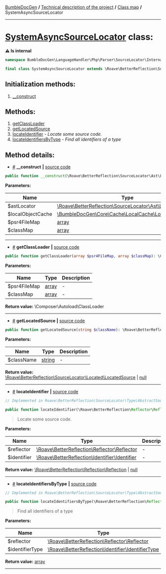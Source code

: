 <!-- {% raw %} -->
<embed> <a href="/docs/README.md">BumbleDocGen</a> <b>/</b> <a href="/docs/tech/readme.md">Technical description of the project</a> <b>/</b> <a href="/docs/tech/map.md">Class map</a> <b>/</b> SystemAsyncSourceLocator<hr> </embed>

<h1>
    <a href="https://github.com/bumble-tech/bumble-doc-gen/blob/master/src/LanguageHandler/Php/Parser/SourceLocator/Internal/SystemAsyncSourceLocator.php#L20">SystemAsyncSourceLocator</a> class:
</h1>




<b>:warning: Is internal</b>
```php
namespace BumbleDocGen\LanguageHandler\Php\Parser\SourceLocator\Internal;

final class SystemAsyncSourceLocator extends \Roave\BetterReflection\SourceLocator\Type\AbstractSourceLocator
```








<h2>Initialization methods:</h2>

<ol>
<li>
    <a href="#m-construct">__construct</a>
    </li>
</ol>

<h2>Methods:</h2>

<ol>
<li>
    <a href="#mgetclassloader">getClassLoader</a>
    </li>
<li>
    <a href="#mgetlocatedsource">getLocatedSource</a>
    </li>
<li>
    <a href="#mlocateidentifier">locateIdentifier</a>
    - <i>Locate some source code.</i></li>
<li>
    <a href="#mlocateidentifiersbytype">locateIdentifiersByType</a>
    - <i>Find all identifiers of a type</i></li>
</ol>







<h2>Method details:</h2>

<div class='method_description-block'>

<ul>
<li><a name="m-construct" href="#m-construct">#</a>
 <b>__construct</b>
    <b>|</b> <a href="https://github.com/bumble-tech/bumble-doc-gen/blob/master/src/LanguageHandler/Php/Parser/SourceLocator/Internal/SystemAsyncSourceLocator.php#L22">source code</a></li>
</ul>

```php
public function __construct(\Roave\BetterReflection\SourceLocator\Ast\Locator $astLocator, \BumbleDocGen\Core\Cache\LocalCache\LocalObjectCache $localObjectCache, array $psr4FileMap, array $classMap);
```



<b>Parameters:</b>

<table>
    <thead>
    <tr>
        <th>Name</th>
        <th>Type</th>
        <th>Description</th>
    </tr>
    </thead>
    <tbody>
            <tr>
            <td>$astLocator</td>
            <td><a href='https://github.com/Roave/BetterReflection/blob/master/src/SourceLocator/Ast/Locator.php'>\Roave\BetterReflection\SourceLocator\Ast\Locator</a></td>
            <td>-</td>
        </tr>
            <tr>
            <td>$localObjectCache</td>
            <td><a href='https://github.com/bumble-tech/bumble-doc-gen/blob/master/src/Core/Cache/LocalCache/LocalObjectCache.php'>\BumbleDocGen\Core\Cache\LocalCache\LocalObjectCache</a></td>
            <td>-</td>
        </tr>
            <tr>
            <td>$psr4FileMap</td>
            <td><a href='https://www.php.net/manual/en/language.types.array.php'>array</a></td>
            <td>-</td>
        </tr>
            <tr>
            <td>$classMap</td>
            <td><a href='https://www.php.net/manual/en/language.types.array.php'>array</a></td>
            <td>-</td>
        </tr>
        </tbody>
</table>



</div>
<hr>
<div class='method_description-block'>

<ul>
<li><a name="mgetclassloader" href="#mgetclassloader">#</a>
 <b>getClassLoader</b>
    <b>|</b> <a href="https://github.com/bumble-tech/bumble-doc-gen/blob/master/src/LanguageHandler/Php/Parser/SourceLocator/Internal/SystemAsyncSourceLocator.php#L45">source code</a></li>
</ul>

```php
public function getClassLoader(array $psr4FileMap, array $classMap): \Composer\Autoload\ClassLoader;
```



<b>Parameters:</b>

<table>
    <thead>
    <tr>
        <th>Name</th>
        <th>Type</th>
        <th>Description</th>
    </tr>
    </thead>
    <tbody>
            <tr>
            <td>$psr4FileMap</td>
            <td><a href='https://www.php.net/manual/en/language.types.array.php'>array</a></td>
            <td>-</td>
        </tr>
            <tr>
            <td>$classMap</td>
            <td><a href='https://www.php.net/manual/en/language.types.array.php'>array</a></td>
            <td>-</td>
        </tr>
        </tbody>
</table>

<b>Return value:</b> \Composer\Autoload\ClassLoader


</div>
<hr>
<div class='method_description-block'>

<ul>
<li><a name="mgetlocatedsource" href="#mgetlocatedsource">#</a>
 <b>getLocatedSource</b>
    <b>|</b> <a href="https://github.com/bumble-tech/bumble-doc-gen/blob/master/src/LanguageHandler/Php/Parser/SourceLocator/Internal/SystemAsyncSourceLocator.php#L61">source code</a></li>
</ul>

```php
public function getLocatedSource(string $className): \Roave\BetterReflection\SourceLocator\Located\LocatedSource|null;
```



<b>Parameters:</b>

<table>
    <thead>
    <tr>
        <th>Name</th>
        <th>Type</th>
        <th>Description</th>
    </tr>
    </thead>
    <tbody>
            <tr>
            <td>$className</td>
            <td><a href='https://www.php.net/manual/en/language.types.string.php'>string</a></td>
            <td>-</td>
        </tr>
        </tbody>
</table>

<b>Return value:</b> <a href='https://github.com/Roave/BetterReflection/blob/master/src/SourceLocator/Located/LocatedSource.php'>\Roave\BetterReflection\SourceLocator\Located\LocatedSource</a> | <a href='https://www.php.net/manual/en/language.types.null.php'>null</a>


</div>
<hr>
<div class='method_description-block'>

<ul>
<li><a name="mlocateidentifier" href="#mlocateidentifier">#</a>
 <b>locateIdentifier</b>
    <b>|</b> <a href="https://github.com/bumble-tech/bumble-doc-gen/blob/master/vendor/roave/better-reflection/src/SourceLocator/Type/AbstractSourceLocator.php#L37">source code</a></li>
</ul>

```php
// Implemented in Roave\BetterReflection\SourceLocator\Type\AbstractSourceLocator

public function locateIdentifier(\Roave\BetterReflection\Reflector\Reflector $reflector, \Roave\BetterReflection\Identifier\Identifier $identifier): \Roave\BetterReflection\Reflection\Reflection|null;
```

<blockquote>Locate some source code.</blockquote>

<b>Parameters:</b>

<table>
    <thead>
    <tr>
        <th>Name</th>
        <th>Type</th>
        <th>Description</th>
    </tr>
    </thead>
    <tbody>
            <tr>
            <td>$reflector</td>
            <td><a href='https://github.com/Roave/BetterReflection/blob/master/src/Reflector/Reflector.php'>\Roave\BetterReflection\Reflector\Reflector</a></td>
            <td>-</td>
        </tr>
            <tr>
            <td>$identifier</td>
            <td><a href='https://github.com/Roave/BetterReflection/blob/master/src/Identifier/Identifier.php'>\Roave\BetterReflection\Identifier\Identifier</a></td>
            <td>-</td>
        </tr>
        </tbody>
</table>

<b>Return value:</b> <a href='https://github.com/Roave/BetterReflection/blob/master/src/Reflection/Reflection.php'>\Roave\BetterReflection\Reflection\Reflection</a> | <a href='https://www.php.net/manual/en/language.types.null.php'>null</a>


</div>
<hr>
<div class='method_description-block'>

<ul>
<li><a name="mlocateidentifiersbytype" href="#mlocateidentifiersbytype">#</a>
 <b>locateIdentifiersByType</b>
    <b>|</b> <a href="https://github.com/bumble-tech/bumble-doc-gen/blob/master/vendor/roave/better-reflection/src/SourceLocator/Type/AbstractSourceLocator.php#L57">source code</a></li>
</ul>

```php
// Implemented in Roave\BetterReflection\SourceLocator\Type\AbstractSourceLocator

public function locateIdentifiersByType(\Roave\BetterReflection\Reflector\Reflector $reflector, \Roave\BetterReflection\Identifier\IdentifierType $identifierType): array;
```

<blockquote>Find all identifiers of a type</blockquote>

<b>Parameters:</b>

<table>
    <thead>
    <tr>
        <th>Name</th>
        <th>Type</th>
        <th>Description</th>
    </tr>
    </thead>
    <tbody>
            <tr>
            <td>$reflector</td>
            <td><a href='https://github.com/Roave/BetterReflection/blob/master/src/Reflector/Reflector.php'>\Roave\BetterReflection\Reflector\Reflector</a></td>
            <td>-</td>
        </tr>
            <tr>
            <td>$identifierType</td>
            <td><a href='https://github.com/Roave/BetterReflection/blob/master/src/Identifier/IdentifierType.php'>\Roave\BetterReflection\Identifier\IdentifierType</a></td>
            <td>-</td>
        </tr>
        </tbody>
</table>

<b>Return value:</b> <a href='https://www.php.net/manual/en/language.types.array.php'>array</a>


</div>
<hr>

<!-- {% endraw %} -->
